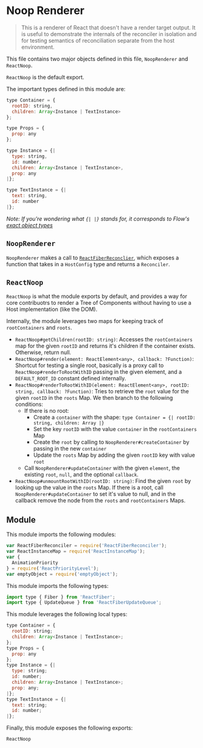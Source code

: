 # Noop Renderer

> This is a renderer of React that doesn't have a render target output. It is useful to demonstrate the internals of the reconciler in isolation and for testing semantics of reconciliation separate from the host environment.

This file contains two major objects defined in this file, `NoopRenderer` and `ReactNoop`.

`ReactNoop` is the default export.

The important types defined in this module are:

```js
type Container = {
  rootID: string,
  children: Array<Instance | TextInstance>
};
```

```js
type Props = {
  prop: any
};
```

```js
type Instance = {|
  type: string,
  id: number,
  children: Array<Instance | TextInstance>,
  prop: any
|};
```

```js
type TextInstance = {|
  text: string,
  id: number
|};
```

_Note: If you're wondering what `{| |}` stands for, it corresponds to Flow's [exact object types](https://github.com/facebook/flow/releases/tag/v0.32.0)_

## `NoopRenderer`

`NoopRenderer` makes a call to [`ReactFiberReconclier`](https://github.com/joshblack/notes/blob/master/front-end/frameworks/react/renderers/shared/fiber/ReactFiberReconciler.md), which exposes a function that takes in a `HostConfig` type and returns a `Reconciler`.

## `ReactNoop`

`ReactNoop` is what the module exports by default, and provides a way for core contribuotrs to render a Tree of Components without having to use a Host implementation (like the DOM).

Internally, the module leverages two maps for keeping track of `rootContainers` and `roots`.

- `ReactNoop#getChildren(rootID: string)`: Accesses the `rootContainers` map for the given `rootID` and returns it's children if the container exists. Otherwise, return null.
- `ReactNoop#render(element: ReactElement<any>, callback: ?Function)`: Shortcut for testing a single root, basically is a proxy call to `ReactNoop#renderToRootWithID` passing in the given element, and a `DEFAULT_ROOT_ID` constant defined internally.
- `ReactNoop#renderToRootWithID(element: ReactElement<any>, rootID: string, callback: ?Function)`: Tries to retrieve the `root` value for the given `rootID` in the `roots` Map. We then branch to the following conditions:
  - If there is no root:
    - Create a `container` with the shape: `type Container = {| rootID: string, children: Array |}`
    - Set the key `rootID` with the value `container` in the `rootContainers` Map
    - Create the `root` by calling to `NoopRenderer#createContainer` by passing in the new `container`
    - Update the `roots` Map by adding the given `rootID` key with value `root`
  - Call `NoopRenderer#updateContainer` with the given `element`, the existing `root`, `null`, and the optional `callback`.
- `ReactNoop#unmountRootWithID(rootID: string)`: Find the given `root` by looking up the value in the `roots` Map. If there is a root, call `NoopRenderer#updateContainer` to set it's value to null, and in the callback remove the node from the `roots` and `rootContainers` Maps.

## Module

This module imports the following modules:

```js
var ReactFiberReconciler = require('ReactFiberReconciler');
var ReactInstanceMap = require('ReactInstanceMap');
var {
  AnimationPriority
} = require('ReactPriorityLevel');
var emptyObject = require('emptyObject');
```

This module imports the following types:

```js
import type { Fiber } from 'ReactFiber';
import type { UpdateQueue } from 'ReactFiberUpdateQueue';
```

This module leverages the following local types:

```js
type Container = {
  rootID: string;
  children: Array<Instance | TextInstance>;
};
type Props = {
  prop: any
};
type Instance = {|
  type: string;
  id: number;
  children: Array<Instance | TextInstance>;
  prop: any;
|};
type TextInstance = {|
  text: string;
  id: number;
|};
```

Finally, this module exposes the following exports:

```js
ReactNoop
```
